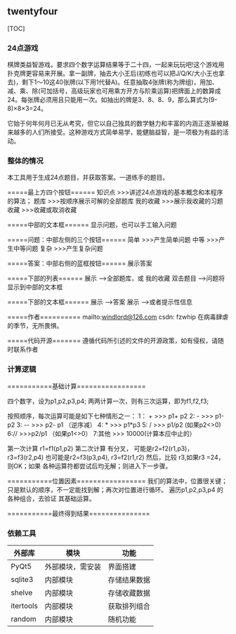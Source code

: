 ## twentyfour
[TOC]

### 24点游戏
棋牌类益智游戏，要求四个数字运算结果等于二十四，一起来玩玩吧!这个游戏用扑克牌更容易来开展。拿一副牌，抽去大小王后(初练也可以把J/Q/K/大小王也拿去)，剩下1～10这40张牌(以下用1代替A)。任意抽取4张牌(称为牌组)，用加、减、乘、除(可加括号，高级玩家也可用乘方开方与阶乘运算)把牌面上的数算成24。每张牌必须用且只能用一次。如抽出的牌是3、8、8、9，那么算式为(9-8)×8×3=24。

它始于何年何月已无从考究，但它以自己独具的数学魅力和丰富的内涵正逐渐被越来越多的人们所接受。这种游戏方式简单易学，能健脑益智，是一项极为有益的活动。

### 整体的情况

本工具用于生成24点题目，并获取答案。一道练手的题目。

=====最上方四个按钮======
知识点	>>>讲述24点游戏的基本概念和本程序的算法；
题库	>>>按顺序展示可解的全部题库
我的收藏	>>>展示我收藏的习题
收藏	>>>收藏或取消收藏

=====中部的文本框======
显示问题，也可以手工输入问题

=====问题：中部左侧的三个按钮======
简单	>>>产生简单问题
中等	>>>产生中等问题
复杂	>>>产生复杂问题

=====答案：中部右侧的蓝框按钮======
展示答案

=====下部的列表======
展示	-->全部题库，或 我的收藏
双击题目	-->问题将显示到中部的文本框

=====下部的文本框======
展示	-->答案
展示	-->或者提示性信息

=====作者==========
mailto:windlord@126.com
csdn: fzwhip
在病毒肆虐的季节，无所畏惧。

=====代码开源=======
遵循代码所引述的文件的开源政策，如有侵权，请随时联系作者

### 计算逻辑

===========基础计算=================

四个数字，设为p1,p2,p3,p4; 两两计算一次，则有三次运算，即为f1,f2,f3;

按照顺序，每次运算可能是如下七种情形之一：
1： +    >>>  p1+ p2
2:   -     >>>  p1-p2
3: --      >>> p2- p1 （逆序减）
4: *       >>> p1*p3 
5: /       >>> p1/p2 (如果p2<>0)
6://       >>>p2/p1 （如果p1<>0）
7:其他    >>> 10000(计算本应中止的）

第一次计算 r1=f1(p1,p2)
第二次计算 有分叉，
可能是r2=f2(r1,p3)， r3=f3(r2,p4)
也可能是r2=f3(p3,p4), r3=f2(r1,r2)
然后，比较 r3,如果r3 =24，则OK；如果 各种运算符都尝试后均无解；则进入下一步骤。

===========位置因素=================
我们的算法中，位置很关键；只是默认的顺序，不一定能找到解；再次对位置进行循环。
遍历p1,p2,p3,p4 的各种组合，去验证 其基础运算。

===========最终得到结果===============

### 依赖工具


|外部库	|模块|功能|
|---|---|---|
| PyQt5 |	外部模块，需安装	| 界面搭建 |
| sqlite3  |内部模块|	存储结果数据	|
| shelve  |内部模块|	存储收藏数据	|
| itertools  |内部模块|	获取排列组合	|
| random  |内部模块|	随机功能	|

    







